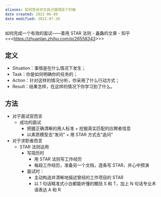 ```yaml
---
aliases: 如何告诉对方自己值得这个价格
date created: 2022-06-09
date modified: 2022-07-20
---
```


如何完成一个有效的面试——善用 STAR 法则 - 鑫鱻的文章 - 知乎 <<<<https://zhuanlan.zhihu.com/p/26558343>>>>

## 定义

- Situation：事情是在什么情况下发生；
- Task：你是如何明确你的任务的；
- Action：针对这样的情况分析，你采用了什么行动方式；
- Result：结果怎样，在这样的情况下你学习到了什么。

## 方法

- 对于面试官而言
	- 成功的面试  
		- 把握正确清晰的用人标准 + 挖掘真实匹配的应聘者信息
		- 以素质模型去“发问” + 用 STAR 方式去“追问”
- 对于求职者而言
	- STAR 法则运用
		- 写简历时
			- 用 STAR 法则写工作经历
			- 每段工作经历，准备另一个文档，逐条写 STAR，并心中预演
		- 面试时：
			- 主动构造并清晰地描述曾经的工作项目的 STAR
			- 以 1 句话精准式小白都能听懂的概括 S 和 T，加上 N 句话专业术语表达 A 和 R
